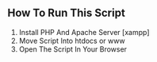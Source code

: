 ## How To Run This Script

1. Install PHP And Apache Server [xampp]
2. Move Script Into htdocs or www
3. Open The Script In Your Browser
